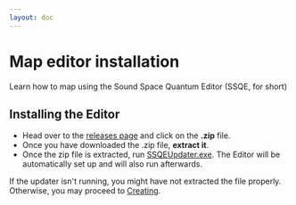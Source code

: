 ```yaml
---
layout: doc
---
```


# Map editor installation
Learn how to map using the Sound Space Quantum Editor (SSQE, for short)

## Installing the Editor

- Head over to the [releases page](https://github.com/David20122/SSQEUpdater/releases/latest) and click on the __.zip__ file.
- Once you have downloaded the .zip file, __extract it__.
- Once the zip file is extracted, run <u>SSQEUpdater.exe</u>. The Editor will be automatically set up and will also run afterwards.

If the updater isn't running, you might have not extracted the file properly.  
Otherwise, you may proceed to [Creating](creating.md).









